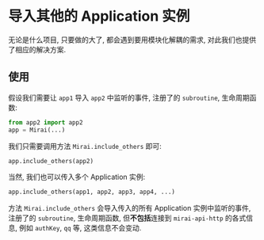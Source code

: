 # 导入其他的 Application 实例

无论是什么项目, 只要做的大了, 都会遇到要用模块化解耦的需求, 对此我们也提供了相应的解决方案.

## 使用
假设我们需要让 `app1` 导入 `app2` 中监听的事件, 注册了的 `subroutine`, 生命周期函数:

``` python
from app2 import app2
app = Mirai(...)
```

我们只需要调用方法 `Mirai.include_others` 即可:
``` python
app.include_others(app2)
```

当然, 我们也可以传入多个 Application 实例:
``` python
app.include_others(app1, app2, app3, app4, ...)
```

方法 `Mirai.include_others` 会导入传入的所有 Application 实例中监听的事件, 注册了的 `subroutine`, 生命周期函数,
但**不包括**连接到 `mirai-api-http` 的各式信息, 例如 `authKey`, `qq` 等, 这类信息不会变动.